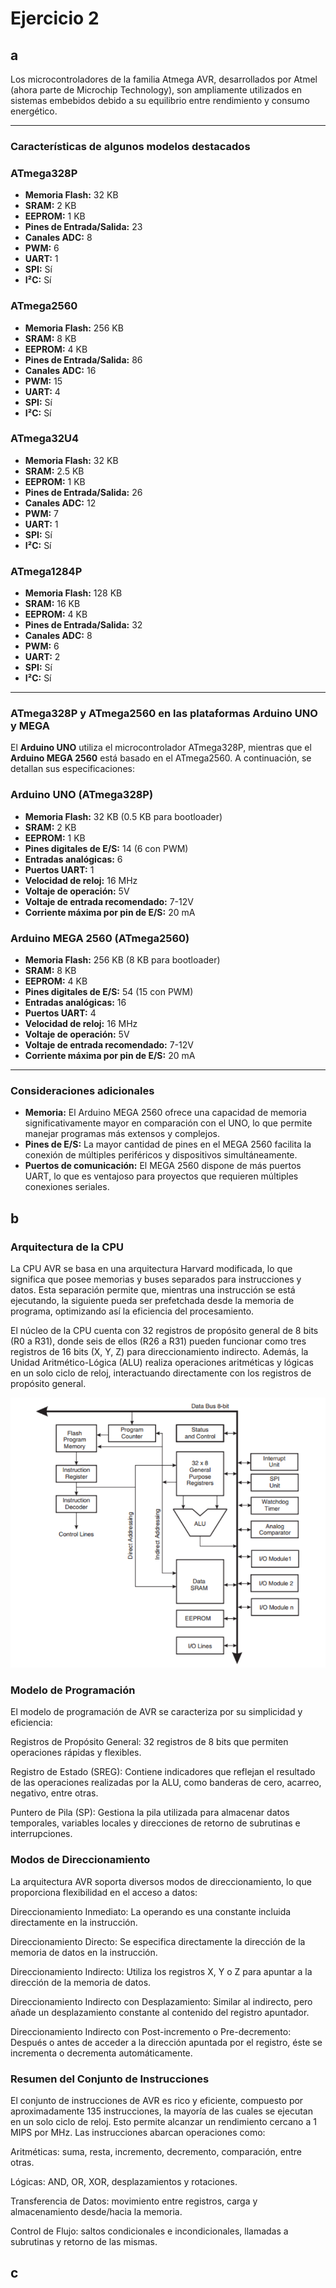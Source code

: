 # Ejercicio 2

## a

Los microcontroladores de la familia Atmega AVR, desarrollados por Atmel (ahora parte de Microchip Technology), son ampliamente utilizados en sistemas embebidos debido a su equilibrio entre rendimiento y consumo energético.

---

### Características de algunos modelos destacados

### ATmega328P

- **Memoria Flash:** 32 KB  
- **SRAM:** 2 KB  
- **EEPROM:** 1 KB  
- **Pines de Entrada/Salida:** 23  
- **Canales ADC:** 8  
- **PWM:** 6  
- **UART:** 1  
- **SPI:** Sí  
- **I²C:** Sí  

### ATmega2560

- **Memoria Flash:** 256 KB  
- **SRAM:** 8 KB  
- **EEPROM:** 4 KB  
- **Pines de Entrada/Salida:** 86  
- **Canales ADC:** 16  
- **PWM:** 15  
- **UART:** 4  
- **SPI:** Sí  
- **I²C:** Sí  

### ATmega32U4

- **Memoria Flash:** 32 KB  
- **SRAM:** 2.5 KB  
- **EEPROM:** 1 KB  
- **Pines de Entrada/Salida:** 26  
- **Canales ADC:** 12  
- **PWM:** 7  
- **UART:** 1  
- **SPI:** Sí  
- **I²C:** Sí  

### ATmega1284P

- **Memoria Flash:** 128 KB  
- **SRAM:** 16 KB  
- **EEPROM:** 4 KB  
- **Pines de Entrada/Salida:** 32  
- **Canales ADC:** 8  
- **PWM:** 6  
- **UART:** 2  
- **SPI:** Sí  
- **I²C:** Sí  

---

### ATmega328P y ATmega2560 en las plataformas Arduino UNO y MEGA

El **Arduino UNO** utiliza el microcontrolador ATmega328P, mientras que el **Arduino MEGA 2560** está basado en el ATmega2560. A continuación, se detallan sus especificaciones:

### Arduino UNO (ATmega328P)

- **Memoria Flash:** 32 KB (0.5 KB para bootloader)  
- **SRAM:** 2 KB  
- **EEPROM:** 1 KB  
- **Pines digitales de E/S:** 14 (6 con PWM)  
- **Entradas analógicas:** 6  
- **Puertos UART:** 1  
- **Velocidad de reloj:** 16 MHz  
- **Voltaje de operación:** 5V  
- **Voltaje de entrada recomendado:** 7-12V  
- **Corriente máxima por pin de E/S:** 20 mA  

### Arduino MEGA 2560 (ATmega2560)

- **Memoria Flash:** 256 KB (8 KB para bootloader)  
- **SRAM:** 8 KB  
- **EEPROM:** 4 KB  
- **Pines digitales de E/S:** 54 (15 con PWM)  
- **Entradas analógicas:** 16  
- **Puertos UART:** 4  
- **Velocidad de reloj:** 16 MHz  
- **Voltaje de operación:** 5V  
- **Voltaje de entrada recomendado:** 7-12V  
- **Corriente máxima por pin de E/S:** 20 mA  

---

### Consideraciones adicionales

- **Memoria:** El Arduino MEGA 2560 ofrece una capacidad de memoria significativamente mayor en comparación con el UNO, lo que permite manejar programas más extensos y complejos.  
- **Pines de E/S:** La mayor cantidad de pines en el MEGA 2560 facilita la conexión de múltiples periféricos y dispositivos simultáneamente.  
- **Puertos de comunicación:** El MEGA 2560 dispone de más puertos UART, lo que es ventajoso para proyectos que requieren múltiples conexiones seriales.  

## b

### Arquitectura de la CPU

La CPU AVR se basa en una arquitectura Harvard modificada, lo que significa que posee memorias y buses separados para instrucciones y datos. Esta separación permite que, mientras una instrucción se está ejecutando, la siguiente pueda ser prefetchada desde la memoria de programa, optimizando así la eficiencia del procesamiento.

El núcleo de la CPU cuenta con 32 registros de propósito general de 8 bits (R0 a R31), donde seis de ellos (R26 a R31) pueden funcionar como tres registros de 16 bits (X, Y, Z) para direccionamiento indirecto. Además, la Unidad Aritmético-Lógica (ALU) realiza operaciones aritméticas y lógicas en un solo ciclo de reloj, interactuando directamente con los registros de propósito general.

![alt text](public/image.png)

### Modelo de Programación

El modelo de programación de AVR se caracteriza por su simplicidad y eficiencia:

Registros de Propósito General: 32 registros de 8 bits que permiten operaciones rápidas y flexibles.

Registro de Estado (SREG): Contiene indicadores que reflejan el resultado de las operaciones realizadas por la ALU, como banderas de cero, acarreo, negativo, entre otras.

Puntero de Pila (SP): Gestiona la pila utilizada para almacenar datos temporales, variables locales y direcciones de retorno de subrutinas e interrupciones.

### Modos de Direccionamiento

La arquitectura AVR soporta diversos modos de direccionamiento, lo que proporciona flexibilidad en el acceso a datos:

Direccionamiento Inmediato: La operando es una constante incluida directamente en la instrucción.

Direccionamiento Directo: Se especifica directamente la dirección de la memoria de datos en la instrucción.

Direccionamiento Indirecto: Utiliza los registros X, Y o Z para apuntar a la dirección de la memoria de datos.

Direccionamiento Indirecto con Desplazamiento: Similar al indirecto, pero añade un desplazamiento constante al contenido del registro apuntador.

Direccionamiento Indirecto con Post-incremento o Pre-decremento: Después o antes de acceder a la dirección apuntada por el registro, éste se incrementa o decrementa automáticamente.

### Resumen del Conjunto de Instrucciones

El conjunto de instrucciones de AVR es rico y eficiente, compuesto por aproximadamente 135 instrucciones, la mayoría de las cuales se ejecutan en un solo ciclo de reloj. Esto permite alcanzar un rendimiento cercano a 1 MIPS por MHz. Las instrucciones abarcan operaciones como:

Aritméticas: suma, resta, incremento, decremento, comparación, entre otras.

Lógicas: AND, OR, XOR, desplazamientos y rotaciones.

Transferencia de Datos: movimiento entre registros, carga y almacenamiento desde/hacia la memoria.

Control de Flujo: saltos condicionales e incondicionales, llamadas a subrutinas y retorno de las mismas.

## c
